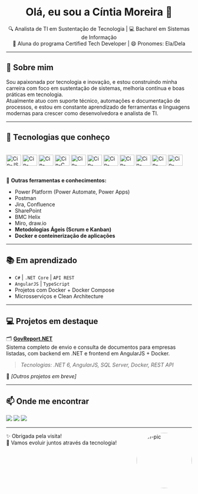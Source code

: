 <h1 align="center">Olá, eu sou a Cíntia Moreira 👋</h1>

<p align="center">
  🔍 Analista de TI em Sustentação de Tecnologia | 💻 Bacharel em Sistemas de Informação<br>
  🚀 Aluna do programa Certified Tech Developer | 😄 Pronomes: Ela/Dela
</p>

---

## 💼 Sobre mim

Sou apaixonada por tecnologia e inovação, e estou construindo minha carreira com foco em sustentação de sistemas, melhoria contínua e boas práticas em tecnologia.  
Atualmente atuo com suporte técnico, automações e documentação de processos, e estou em constante aprendizado de ferramentas e linguagens modernas para crescer como desenvolvedora e analista de TI.

---

## 🚀 Tecnologias que conheço

<div style="display: inline_block"><br>
  <img align="center" alt="Cin-JS" height="30" width="40" src="https://cdn.jsdelivr.net/gh/devicons/devicon/icons/javascript/javascript-plain.svg">
  <img align="center" alt="Cin-HTML" height="30" width="40" src="https://cdn.jsdelivr.net/gh/devicons/devicon/icons/html5/html5-original.svg">
  <img align="center" alt="Cin-CSS" height="30" width="40" src="https://cdn.jsdelivr.net/gh/devicons/devicon/icons/css3/css3-original.svg">
  <img align="center" alt="Cin-C" height="30" width="40" src="https://cdn.jsdelivr.net/gh/devicons/devicon/icons/c/c-line.svg">
  <img align="center" alt="Cin-SQLServer" height="30" width="40" src="https://cdn.jsdelivr.net/gh/devicons/devicon/icons/microsoftsqlserver/microsoftsqlserver-plain.svg">
  <img align="center" alt="Cin-MySQL" height="30" width="40" src="https://uxwing.com/sql-code-file-black-icon/">
  <img align="center" alt="Cin-PostgreSQL" height="30" width="40" src="https://cdn.jsdelivr.net/gh/devicons/devicon/icons/postgresql/postgresql-plain.svg">
  <img align="center" alt="Cin-Docker" height="30" width="40" src="https://cdn.jsdelivr.net/gh/devicons/devicon/icons/docker/docker-original.svg">
  <img align="center" alt="Cin-VSCode" height="30" width="40" src="https://cdn.jsdelivr.net/gh/devicons/devicon/icons/vscode/vscode-original.svg">
  <img align="center" alt="Cin-Trello" height="30" width="40" src="https://cdn.jsdelivr.net/gh/devicons/devicon/icons/trello/trello-plain.svg">
  <img align="center" alt="Cin-Canva" height="30" width="40" src="https://cdn.jsdelivr.net/gh/devicons/devicon/icons/canva/canva-original.svg">
</div>

<br>

🧩 **Outras ferramentas e conhecimentos:**

- Power Platform (Power Automate, Power Apps)  
- Postman  
- Jira, Confluence  
- SharePoint  
- BMC Helix  
- Miro, draw.io  
- **Metodologias Ágeis (Scrum e Kanban)**  
- **Docker e conteinerização de aplicações**

---

## 📚 Em aprendizado

- `C#` | `.NET Core` | `API REST`
- `AngularJS` | `TypeScript`
- Projetos com Docker + Docker Compose  
- Microsserviços e Clean Architecture

---

## 💻 Projetos em destaque

🗂️ **[GovReport.NET](https://github.com/seu-usuario/govreport)**  
Sistema completo de envio e consulta de documentos para empresas listadas, com backend em .NET e frontend em AngularJS + Docker.  
> *Tecnologias: .NET 6, AngularJS, SQL Server, Docker, REST API*

🔧 *[Outros projetos em breve]*

---

## 📫 Onde me encontrar

<div>
  <a href="https://www.instagram.com/cintia_crm/" target="_blank"><img src="https://img.shields.io/badge/-Instagram-%23E4405F?style=for-the-badge&logo=instagram&logoColor=white"></a>
  <a href="mailto:cintia1350@gmail.com"><img src="https://img.shields.io/badge/-Gmail-%23333?style=for-the-badge&logo=gmail&logoColor=white"></a>
  <a href="https://www.linkedin.com/in/cintia-rodrigues-moreira/" target="_blank"><img src="https://img.shields.io/badge/-LinkedIn-%230077B5?style=for-the-badge&logo=linkedin&logoColor=white"></a> 
</div>

---

<img align="right" alt="Cin-pic" height="150" src="https://avatar.canva.com/avatars/users/d94dcb92-da13-4169-bc79-aecae8526027/50.png" style="border-radius:50%;">

✨ Obrigada pela visita!  
🧠 Vamos evoluir juntos através da tecnologia!
